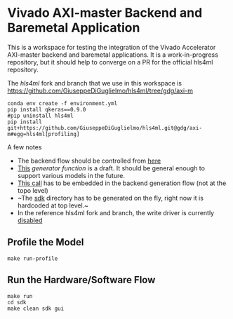 # Vivado AXI-master Backend and Baremetal Application

This is a workspace for testing the integration of the Vivado Accelerator AXI-master backend and baremetal applications. It is a work-in-progress repository, but it should help to converge on a PR for the official hls4ml repository.

The _hls4ml_ fork and branch that we use in this workspace is https://github.com/GiuseppeDiGuglielmo/hls4ml/tree/gdg/axi-m
```
conda env create -f environment.yml
pip install qkeras==0.9.0
#pip uninstall hls4ml
pip install git+https://github.com/GiuseppeDiGuglielmo/hls4ml.git@gdg/axi-m#egg=hls4ml[profiling]
```

A few notes
- The backend flow should be controlled from [here](https://github.com/GiuseppeDiGuglielmo/test-hls4ml-backend/blob/main/test_vivado_accelerator.py#L111-L112)
- [This](https://github.com/GiuseppeDiGuglielmo/test-hls4ml-backend/blob/main/test_vivado_accelerator.py#L119-L161) _generator function_ is a draft. It should be general enough to support various models in the future.
- [This call](https://github.com/GiuseppeDiGuglielmo/test-hls4ml-backend/blob/main/test_vivado_accelerator.py#L163) has to be embedded in the backend generation flow (not at the topo level)
- ~The [sdk](https://github.com/GiuseppeDiGuglielmo/test-hls4ml-backend/tree/main/sdk) directory has to be generated on the fly, right now it is hardcoded at top level.~
- In the reference hls4ml fork and branch, the write driver is currently [disabled](https://github.com/GiuseppeDiGuglielmo/hls4ml/blob/gdg/axi-m/hls4ml/writer/vivado_accelerator_writer.py#L346)

## Profile the Model
```
make run-profile
```


## Run the Hardware/Software Flow
```
make run
cd sdk 
make clean sdk gui
```
